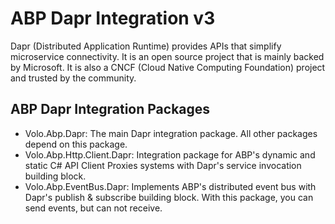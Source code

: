 # ABP Dapr Integration v3
Dapr (Distributed Application Runtime) provides APIs that simplify microservice connectivity. It is an open source project that is mainly backed by Microsoft. It is also a CNCF (Cloud Native Computing Foundation) project and trusted by the community.

## ABP Dapr Integration Packages
- Volo.Abp.Dapr: The main Dapr integration package. All other packages depend on this package.
- Volo.Abp.Http.Client.Dapr: Integration package for ABP's dynamic and static C# API Client Proxies systems with Dapr's service invocation building block.
- Volo.Abp.EventBus.Dapr: Implements ABP's distributed event bus with Dapr's publish & subscribe building block. With this package, you can send events, but can not receive.